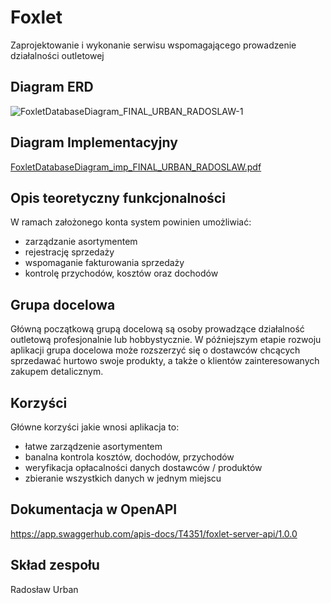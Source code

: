 # Foxlet

Zaprojektowanie i wykonanie serwisu wspomagającego prowadzenie
działalności outletowej

## Diagram ERD
![FoxletDatabaseDiagram_FINAL_URBAN_RADOSLAW-1](https://user-images.githubusercontent.com/79333728/209366112-cacafced-a43e-464e-9096-9559bdea467a.jpg)


## Diagram Implementacyjny
[FoxletDatabaseDiagram_imp_FINAL_URBAN_RADOSLAW.pdf](https://github.com/gandii99/Foxlet/files/10296019/FoxletDatabaseDiagram_imp_FINAL_URBAN_RADOSLAW.pdf)


## Opis teoretyczny funkcjonalności

W ramach założonego konta system powinien umożliwiać: 
- zarządzanie asortymentem
- rejestrację sprzedaży
- wspomaganie fakturowania sprzedaży
- kontrolę przychodów, kosztów oraz dochodów

## Grupa docelowa

Główną początkową grupą docelową są osoby prowadzące działalność outletową profesjonalnie lub hobbystycznie. 
W późniejszym etapie rozwoju aplikacji grupa docelowa może rozszerzyć się o dostawców chcących sprzedawać hurtowo swoje produkty, a także o klientów zainteresowanych zakupem detalicznym.

## Korzyści

Główne korzyści jakie wnosi aplikacja to:
- łatwe zarządzenie asortymentem
- banalna kontrola kosztów, dochodów, przychodów
- weryfikacja opłacalności danych dostawców / produktów
- zbieranie wszystkich danych w jednym miejscu

## Dokumentacja w OpenAPI
  https://app.swaggerhub.com/apis-docs/T4351/foxlet-server-api/1.0.0


## Skład zespołu

Radosław Urban
